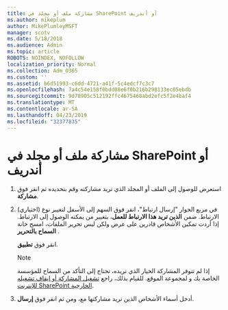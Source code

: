 ```yaml
---
title: مشاركة ملف أو مجلد في SharePoint أو أندريف
ms.author: mikeplum
author: MikePlumleyMSFT
manager: scotv
ms.date: 5/18/2018
ms.audience: Admin
ms.topic: article
ROBOTS: NOINDEX, NOFOLLOW
localization_priority: Normal
ms.collection: Adm_O365
ms.custom: ''
ms.assetid: b6d51993-c6dd-4721-a41f-5c4edcf7c3c7
ms.openlocfilehash: 7a4c54e158f0bdd08e6f0b216b298133ec05ebdb
ms.sourcegitcommit: 9d78905c512192ffc4675468abd2efc5f2e4baf4
ms.translationtype: MT
ms.contentlocale: ar-SA
ms.lasthandoff: 04/23/2019
ms.locfileid: "32377835"
---
```

# <a name="share-a-file-or-folder-in-onedrive-or-sharepoint"></a>مشاركة ملف أو مجلد في SharePoint أو أندريف

1. استعرض للوصول إلى الملف أو المجلد الذي تريد مشاركته وقم بتحديده ثم انقر فوق **مشاركة**.
    
2. (اختياري) في مربع الحوار "إرسال ارتباط"، انقر فوق السهم إلى الأسفل لتغيير نوع الارتباط. ضمن **الذين تريد هذا الارتباط للعمل**، بتغيير من يمكنه الوصول إلى الارتباط. إذا أردت تمكين الأشخاص قادرين على عرض ولكن ليس تحرير الملفات، امسح خانة **السماح بالتحرير** . 
    
    انقر فوق **تطبيق**.
    
    > [!NOTE]
    > إذا لم تتوفر المشاركة الخيار الذي تريده، تحتاج إلى التأكد من السماح للمؤسسة الخاصة بك و لمجموعة الموقع. للقيام بذلك، راجع [تشغيل المشاركة أو إيقاف تشغيله للإنترنت SharePoint الخارجية](https://go.microsoft.com/fwlink/?linkid=866426). 
  
3. أدخل أسماء الأشخاص الذين تريد مشاركتها مع، ومن ثم انقر فوق **إرسال**.
    

